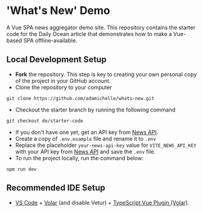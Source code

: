 # 'What's New' Demo

A Vue SPA news aggregator demo site.
This repository contains the starter code for the Daily Ocean article that demonstrates how to make a Vue-based SPA offline-available.

## Local Development Setup

- **Fork** the repository. This step is key to creating your own personal copy of the project in your GitHub account.
- Clone the repository to your computer
```
git clone https://github.com/adamichelle/whats-new.git
```
- Checkout the starter branch by running the following command
```
git checkout do/starter-code
```
- If you don't have one yet, get an API key from [News API](https://newsapi.org/).
- Create a copy of `.env.example` file and rename it to `.env`
- Replace the placeholder `your-news-api-key` value for `VITE_NEWS_API_KEY` with your API key from [News API](https://newsapi.org/) and save the `.env` file.
- To run the project locally, run the command below:
```
npm run dev
```

## Recommended IDE Setup

- [VS Code](https://code.visualstudio.com/) + [Volar](https://marketplace.visualstudio.com/items?itemName=Vue.volar) (and disable Vetur) + [TypeScript Vue Plugin (Volar)](https://marketplace.visualstudio.com/items?itemName=Vue.vscode-typescript-vue-plugin).
